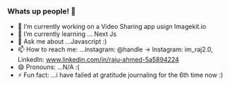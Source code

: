 ### Whats up people! 👋

- 🔭 I’m currently working on a Video Sharing app usign Imagekit.io
- 🌱 I’m currently learning ... Next Js
- 💬 Ask me about ...Javascript :)
- 📫 How to reach me: ...instagram: @handle → Instagram: im_raj2.0, LinkedIn: www.linkedin.com/in/raju-ahmed-5a5894224
- 😄 Pronouns: ...N/A :(
- ⚡ Fun fact: ...i have failed at gratitude journaling for the 6th time now :)
